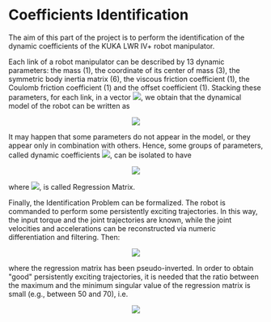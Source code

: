 # Coefficients Identification
The aim of this part of the project is to perform the identification of the dynamic coefficients of the KUKA LWR IV+ robot manipulator.


Each link of a robot manipulator can be described by 13 dynamic parameters: the mass (1), the coordinate of its center of mass (3), the symmetric body inertia matrix (6), the viscous friction coefficient (1), the Coulomb friction coefficient (1) and the offset coefficient (1). Stacking these parameters, for each link, in a vector <img src="https://user-images.githubusercontent.com/62264708/83349825-ff4d3480-a337-11ea-800e-2752d56c192d.png">, we obtain that the dynamical model of the robot can be written as

<p align="center"> <img src="https://user-images.githubusercontent.com/62264708/83349828-ff4d3480-a337-11ea-8a05-de4ca9d3c3f4.png"> </p>


It may happen that some parameters do not appear in the model, or they appear only in combination with others. Hence, some groups of parameters, called dynamic coefficients <img src="https://user-images.githubusercontent.com/62264708/83349829-ffe5cb00-a337-11ea-9d31-e7841e4982dd.png">, can be isolated to have 

<p align="center"> <img src="https://user-images.githubusercontent.com/62264708/83349832-ffe5cb00-a337-11ea-8910-92e48a0fbaa8.png"> </p>

where <img src="https://user-images.githubusercontent.com/62264708/83349823-feb49e00-a337-11ea-99f8-350e397635a1.png">, is called Regression Matrix.

Finally, the Identification Problem can be formalized. The robot is commanded to perform some persistently exciting trajectories. In this way, the input torque and the joint trajectories are known, while the joint velocities and accelerations can be reconstructed via numeric differentiation and filtering. Then:

<p align="center"> <img src="https://user-images.githubusercontent.com/62264708/83350156-71267d80-a33a-11ea-9401-49bf585c04cd.png"> </p>
 
where the regression matrix has been pseudo-inverted. In order to obtain "good" persistently exciting trajectories, it is needed that the ratio between the maximum and the minimum singular value of the regression matrix is small (e.g., between 50 and 70), i.e.

<p align="center"> <img src="https://user-images.githubusercontent.com/62264708/83350154-6c61c980-a33a-11ea-81fa-cf130ad50e6d.png"> </p>
